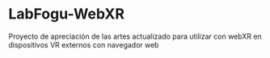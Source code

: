 # LabFogu-WebXR
Proyecto de apreciación de las artes actualizado para utilizar con webXR en dispositivos VR externos con navegador web
